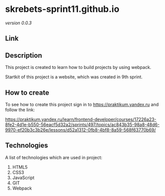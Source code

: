 # skrebets-sprint11.github.io

*version 0.0.3*

## Link



## Description

This project is created to learn how to build projects by using webpack.

Startkit of this project is a website, which was created in 9th sprint.

## How to create

To see how to create this project sign in to https://praktikum.yandex.ru and follow the link:

https://praktikum.yandex.ru/learn/frontend-developer/courses/17226a23-8fe2-4d1e-b550-56eacf5d32a2/sprints/497/topics/ac843b35-98a8-48d6-9970-ef20b3c3b26e/lessons/d52a1312-0fb8-4bf8-8a59-568f63770b69/

## Technologies

A list of technologies which are used in project:

1. HTML5
2. CSS3
3. JavaScript
4. GIT
5. Webpack